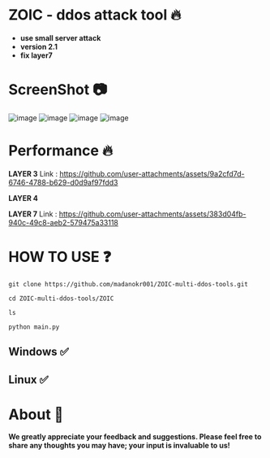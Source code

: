# ZOIC - ddos attack tool 🔥

- **use small server attack**
- **version 2.1**
- **fix layer7**
  
# ScreenShot 📷
![image](https://github.com/user-attachments/assets/668932b2-2839-46cd-9640-242d658abedb)
![image](https://github.com/user-attachments/assets/e2602073-fc9c-479e-add2-06ed8689e4b4)
![image](https://github.com/user-attachments/assets/e1fb828d-2256-44f1-86ee-399c9299e3d8)
![image](https://github.com/user-attachments/assets/12d905e2-36e5-4909-9eea-c49b194f3115)






# Performance 🔥
**LAYER 3**
Link : https://github.com/user-attachments/assets/9a2cfd7d-6746-4788-b629-d0d9af97fdd3

**LAYER 4**


**LAYER 7**
Link : https://github.com/user-attachments/assets/383d04fb-940c-49c8-aeb2-579475a33118



# HOW TO USE ❓
```
git clone https://github.com/madanokr001/ZOIC-multi-ddos-tools.git
```
```
cd ZOIC-multi-ddos-tools/ZOIC
```
```
ls
```
```
python main.py
```

## Windows ✅
## Linux ✅

# About 🤑
**We greatly appreciate your feedback and suggestions. Please feel free to share any thoughts you may have; your input is invaluable to us!**






